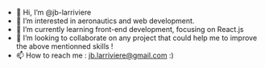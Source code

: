- 👋 Hi, I’m @jb-larriviere
- 👀 I’m interested in aeronautics and web development.
- 🌱 I’m currently learning front-end development, focusing on React.js
- 💞️ I’m looking to collaborate on any project that could help me to improve the above mentionned skills !
- 📫 How to reach me : jb.larriviere@gmail.com :)

<!---
jb-larriviere/jb-larriviere is a ✨ special ✨ repository because its `README.md` (this file) appears on your GitHub profile.
You can click the Preview link to take a look at your changes.
--->
